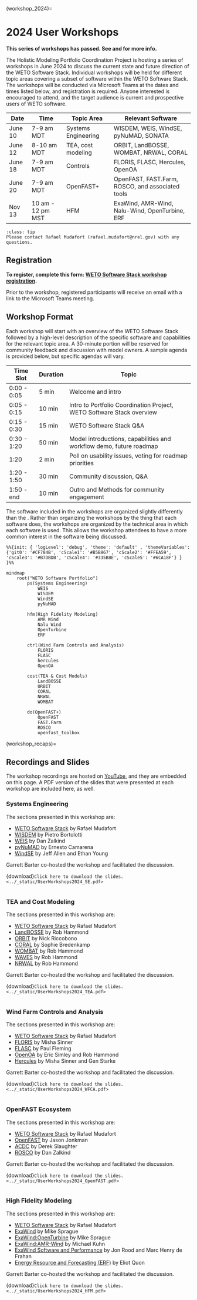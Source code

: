 (workshop_2024)=
# 2024 User Workshops

**This series of workshops has passed. See [](workshop_recaps) and [](workshop_2024_report_top) for more info.**

The Holistic Modeling Portfolio Coordination Project is hosting a series of workshops in June 2024
to discuss the current state and future direction of the WETO Software Stack.
Individual workshops will be held for different topic areas covering a subset of software
within the WETO Software Stack.
The workshops will be conducted via Microsoft Teams at the dates and times listed below,
and registration is required.
Anyone interested is encouraged to attend, and the target audience is current and prospective
users of WETO software.

| Date | Time | Topic Area | Relevant Software |
| ---- | ---- | ---------- | ----------------- |
| June 10 | 7-9 am MDT | Systems Engineering | WISDEM, WEIS, WindSE, pyNuMAD, SONATA |
| June 12 | 8-10 am MDT | TEA, cost modeling | ORBIT, LandBOSSE, WOMBAT, NRWAL, CORAL |
| June 18 | 7-9 am MDT | Controls | FLORIS, FLASC, Hercules, OpenOA |
| June 20 | 7-9 am MDT | OpenFAST+ | OpenFAST, FAST.Farm, ROSCO, and associated tools |
| Nov 13 | 10 am - 12 pm MST | HFM | ExaWind, AMR-Wind, Nalu-Wind, OpenTurbine, ERF |

`````{admonition} Contact
:class: tip
Please contact Rafael Mudafort (rafael.mudafort@nrel.gov) with any questions.
`````

<!-- `````{admonition} Schedule Changes
:class: warning

- The **HFM workshop** (AMR Wind, Nalu Wind, ERF, OpenTurbine) originally scheduled for June 13 has been postponed, and the rescheduled date will be announced soon.
- **WindSE** was initially included in the HFM workshop, but it has been moved to the Systems Engineering workshop on June 10.
- **OpenOA** was initially included in the TEA / Cost Modeling workshop, but it has been moved to the Controls workshop on June 18.
````` -->

## Registration

**To register, complete this form: [WETO Software Stack workshop registration](https://docs.google.com/forms/d/1Pbk34YmhjRBEsnPteqY8OLgjxsq82TkWULCVhABwuHY/edit).**

Prior to the workshop, registered participants will receive an email with a link
to the Microsoft Teams meeting.

## Workshop Format

Each workshop will start with an overview of the WETO Software Stack followed by
a high-level description of the specific software and capabilities for the relevant
topic area.
A 30-minute portion will be reserved for community feedback and discussion with model owners.
A sample agenda is provided below, but specific agendas will vary.

| Time Slot | Duration | Topic |
| --------- | -------- | ----- |
| 0:00 - 0:05 |  5 min | Welcome and intro |
| 0:05 - 0:15 | 10 min | Intro to Portfolio Coordination Project, WETO Software Stack overview |
| 0:15 - 0:30 | 15 min | WETO Software Stack Q&A |
| 0:30 - 1:20 | 50 min | Model introductions, capabilities and workflow demo, future roadmap |
| 1:20        |  2 min | Poll on usability issues, voting for roadmap priorities |
| 1:20 - 1:50 | 30 min | Community discussion, Q&A |
| 1:50 -  end | 10 min | Outro and Methods for community engagement |

The software included in the workshops are organized slightly differently than the [](software_listing).
Rather than organizing the workshops by the thing that each software does, the workshops are
organized by the technical area in which each software is used.
This allows the workshop attendees to have a more common interest in the software being discussed.

```{mermaid}
%%{init: { 'logLevel': 'debug', 'theme': 'default' , 'themeVariables': {'git0': '#CF784B', 'cScale1': '#B5B867', 'cScale2': '#FFEA59', 'cScale3': '#B7DBDB', 'cScale4': '#335B8E', 'cScale5': '#6CA18F'} }  }%%

mindmap
    root("WETO Software Portfolio")
        ps(Systems Engineering)
            WEIS
            WISDEM
            WindSE
            pyNuMAD

        hfm(High Fidelity Modeling)
            AMR Wind
            Nalu Wind
            OpenTurbine
            ERF

        ctrl(Wind Farm Controls and Analysis)
            FLORIS
            FLASC
            hercules
            OpenOA

        cost(TEA & Cost Models)
            LandBOSSE
            ORBIT
            CORAL
            NRWAL
            WOMBAT

        do(OpenFAST+)
            OpenFAST
            FAST.Farm
            ROSCO
            openfast_toolbox
```

(workshop_recaps)=
## Recordings and Slides

The workshop recordings are hosted on [YouTube](https://www.youtube.com/playlist?list=PL6ksUtsZI1dwRXeWFCmJT6cEN1xijsHJz),
and they are embedded on this page.
A PDF version of the slides that were presented at each workshop are included here, as well.

### Systems Engineering

The sections presented in this workshop are:
- [WETO Software Stack](https://nrel.github.io/WETOStack) by Rafael Mudafort
- [WISDEM](https://github.com/WISDEM/WISDEM) by Pietro Bortolotti
- [WEIS](https://github.com/WISDEM/WEIS) by Dan Zalkind
- [pyNuMAD](https://github.com/sandialabs/pyNuMAD) by Ernesto Camarena
- [WindSE](https://github.com/NREL/WindSE) by Jeff Allen and Ethan Young

Garrett Barter co-hosted the workshop and facilitated the discussion.

{download}`Click here to download the slides.<../_static/UserWorkshops2024_SE.pdf>`

```{youtube} urab_dN12Ws
```

### TEA and Cost Modeling

The sections presented in this workshop are:
- [WETO Software Stack](https://nrel.github.io/WETOStack) by Rafael Mudafort
- [LandBOSSE](https://github.com/WISDEM/LandBOSSE) by Rob Hammond
- [ORBIT](https://github.com/WISDEM/ORBIT) by Nick Riccobono
- [CORAL](https://github.com/NREL/CORAL) by Sophie Bredenkamp
- [WOMBAT](https://github.com/WISDEM/WOMBAT) by Rob Hammond
- [WAVES](https://github.com/NREL/WAVES) by Rob Hammond
- [NRWAL](https://github.com/NREL/NRWAL) by Rob Hammond

Garrett Barter co-hosted the workshop and facilitated the discussion.

{download}`Click here to download the slides.<../_static/UserWorkshops2024_TEA.pdf>`

```{youtube} keT7KcBHmgM
```

### Wind Farm Controls and Analysis

The sections presented in this workshop are:
- [WETO Software Stack](https://nrel.github.io/WETOStack) by Rafael Mudafort
- [FLORIS](https://github.com/NREL/FLORIS) by Misha Sinner
- [FLASC](https://github.com/NREL/FLASC) by Paul Fleming
- [OpenOA](https://github.com/NREL/OpenOA) by Eric Simley and Rob Hammond
- [Hercules](https://github.com/NREL/Hercules) by Misha Sinner and Gen Starke

Garrett Barter co-hosted the workshop and facilitated the discussion.

{download}`Click here to download the slides.<../_static/UserWorkshops2024_WFCA.pdf>`

```{youtube} f-w6whxIBrA
```

### OpenFAST Ecosystem

The sections presented in this workshop are:
- [WETO Software Stack](https://nrel.github.io/WETOStack) by Rafael Mudafort
- [OpenFAST](https://github.com/NREL/FLORIS) by Jason Jonkman
- [ACDC](https://github.com/NREL/FLASC) by Derek Slaughter
- [ROSCO](https://github.com/NREL/OpenOA) by Dan Zalkind

Garrett Barter co-hosted the workshop and facilitated the discussion.

{download}`Click here to download the slides.<../_static/UserWorkshops2024_OpenFAST.pdf>`

```{youtube} cadiJ4_FGXc
```

### High Fidelity Modeling

The sections presented in this workshop are:
- [WETO Software Stack](https://nrel.github.io/WETOStack) by Rafael Mudafort
- [ExaWind](https://exawind.github.io) by Mike Sprague
- [ExaWind:OpenTurbine](https://github.com/exawind/openturbine) by Mike Sprague
- [ExaWind:AMR-Wind](https://github.com/exawind/amr-wind) by Michael Kuhn
- [ExaWind Software and Performance](https://exawind.github.io/amr-wind/walkthrough/compiling.html) by Jon Rood and Marc Henry de Frahan
- [Energy Resource and Forecasting (ERF)](https://github.com/erf-model/erf) by Eliot Quon

Garrett Barter co-hosted the workshop and facilitated the discussion.

{download}`Click here to download the slides.<../_static/UserWorkshops2024_HFM.pdf>`

```{youtube} N7oH9IG3occ
```
